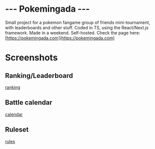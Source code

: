 # --- Pokemingada ---
Small project for a pokemon fangame group of friends mini-tournament, with leaderboards and other stuff.
Coded in TS, using the React/Next.js framework.
Made in a weekend.
Self-hosted.
Check the page here: [https://pokemingada.com](https://pokemingada.com)

# Screenshots
## Ranking/Leaderboard
[ranking](/docs/leaderboard.png?raw=true)
## Battle calendar
[calendar](/docs/calendar.png?raw=true)
## Ruleset
[rules](/docs/ruleset.png?raw=true)
